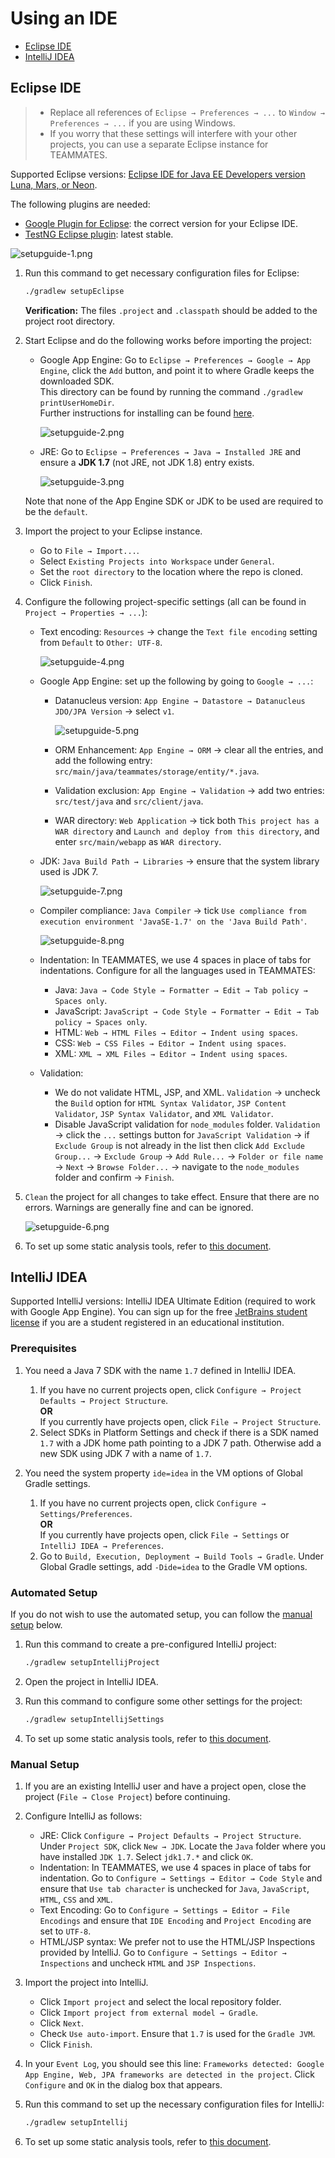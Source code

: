 # Using an IDE

- [Eclipse IDE](#eclipse-ide)
- [IntelliJ IDEA](#intellij-idea)

## Eclipse IDE

> - Replace all references of `Eclipse → Preferences → ...` to `Window → Preferences → ...` if you are using Windows.
> - If you worry that these settings will interfere with your other projects, you can use a separate Eclipse instance for TEAMMATES.

Supported Eclipse versions: [Eclipse IDE for Java EE Developers version Luna, Mars, or Neon](http://www.eclipse.org/downloads/).

The following plugins are needed:
* [Google Plugin for Eclipse](https://developers.google.com/eclipse/docs/download): the correct version for your Eclipse IDE.
* [TestNG Eclipse plugin](http://testng.org/doc/download.html): latest stable.

![setupguide-1.png](images/setupguide-1.png)

1. Run this command to get necessary configuration files for Eclipse:

   ```sh
   ./gradlew setupEclipse
   ```

   **Verification:** The files `.project` and `.classpath` should be added to the project root directory.

1. Start Eclipse and do the following works before importing the project:
   * Google App Engine: Go to `Eclipse → Preferences → Google → App Engine`, click the `Add` button, and point it to where Gradle keeps the downloaded SDK.<br>
     This directory can be found by running the command `./gradlew printUserHomeDir`.<br>
     Further instructions for installing can be found [here](https://developers.google.com/eclipse/docs/using_sdks).

     ![setupguide-2.png](images/setupguide-2.png)

   * JRE: Go to `Eclipse → Preferences → Java → Installed JRE` and ensure a **JDK 1.7** (not JRE, not JDK 1.8) entry exists.

     ![setupguide-3.png](images/setupguide-3.png)

   Note that none of the App Engine SDK or JDK to be used are required to be the `default`.

1. Import the project to your Eclipse instance.
   * Go to `File → Import...`.
   * Select `Existing Projects into Workspace` under `General`.
   * Set the `root directory` to the location where the repo is cloned.
   * Click `Finish`.

1. Configure the following project-specific settings (all can be found in `Project → Properties → ...`):
   * Text encoding: `Resources` → change the `Text file encoding` setting from `Default` to `Other: UTF-8`.

     ![setupguide-4.png](images/setupguide-4.png)

   * Google App Engine: set up the following by going to `Google → ...`:
     * Datanucleus version: `App Engine → Datastore → Datanucleus JDO/JPA Version` → select `v1`.

       ![setupguide-5.png](images/setupguide-5.png)

     * ORM Enhancement: `App Engine → ORM` → clear all the entries, and add the following entry: `src/main/java/teammates/storage/entity/*.java`.
     * Validation exclusion: `App Engine → Validation` → add two entries: `src/test/java` and `src/client/java`.
     * WAR directory: `Web Application` → tick both `This project has a WAR directory` and `Launch and deploy from this directory`, and enter `src/main/webapp` as `WAR directory`.
   * JDK: `Java Build Path → Libraries` → ensure that the system library used is JDK 7.

       ![setupguide-7.png](images/setupguide-7.png)

   * Compiler compliance: `Java Compiler` → tick `Use compliance from execution environment 'JavaSE-1.7' on the 'Java Build Path'`.

       ![setupguide-8.png](images/setupguide-8.png)

   * Indentation: In TEAMMATES, we use 4 spaces in place of tabs for indentations.
     Configure for all the languages used in TEAMMATES:
     * Java: `Java → Code Style → Formatter → Edit → Tab policy → Spaces only`.
     * JavaScript: `JavaScript → Code Style → Formatter → Edit → Tab policy → Spaces only`.
     * HTML: `Web → HTML Files → Editor → Indent using spaces`.
     * CSS: `Web → CSS Files → Editor → Indent using spaces`.
     * XML: `XML → XML Files → Editor → Indent using spaces`.
   * Validation:
     * We do not validate HTML, JSP, and XML. `Validation` → uncheck the `Build` option for `HTML Syntax Validator`, `JSP Content Validator`, `JSP Syntax Validator`, and `XML Validator`.
     * Disable JavaScript validation for `node_modules` folder. `Validation` → click the `...` settings button for `JavaScript Validation` → if `Exclude Group` is not already in the list then click `Add Exclude Group...` → `Exclude Group` → `Add Rule...` → `Folder or file name` → `Next` → `Browse Folder...` → navigate to the `node_modules` folder and confirm → `Finish`.

1. `Clean` the project for all changes to take effect. Ensure that there are no errors. Warnings are generally fine and can be ignored.

   ![setupguide-6.png](images/setupguide-6.png)

1. To set up some static analysis tools, refer to [this document](staticAnalysis.md).

## IntelliJ IDEA

Supported IntelliJ versions: IntelliJ IDEA Ultimate Edition (required to work with Google App Engine).
You can sign up for the free [JetBrains student license](https://www.jetbrains.com/student/) if you are a student registered in an educational institution.

### Prerequisites
1. You need a Java 7 SDK with the name `1.7` defined in IntelliJ IDEA.

    1. If you have no current projects open, click `Configure → Project Defaults → Project Structure`.  
       **OR**  
       If you currently have projects open, click `File → Project Structure`.
    1. Select SDKs in Platform Settings and check if there is a SDK named `1.7` with a JDK home path pointing to a
       JDK 7 path. Otherwise add a new SDK using JDK 7 with a name of `1.7`.

1. You need the system property `ide=idea` in the VM options of Global Gradle settings.

    1. If you have no current projects open, click `Configure → Settings/Preferences`.  
       **OR**  
       If you currently have projects open, click `File → Settings` or `IntelliJ IDEA → Preferences`.
    1. Go to `Build, Execution, Deployment → Build Tools → Gradle`. Under Global Gradle settings,
       add `-Dide=idea` to the Gradle VM options.

### Automated Setup

If you do not wish to use the automated setup, you can follow the [manual setup](#manual-setup) below.

1. Run this command to create a pre-configured IntelliJ project:
   ```sh
   ./gradlew setupIntellijProject
   ``` 

1. Open the project in IntelliJ IDEA.

1. Run this command to configure some other settings for the project:
   ```sh
   ./gradlew setupIntellijSettings
   ```

1. To set up some static analysis tools, refer to [this document](staticAnalysis.md).

### Manual Setup

1. If you are an existing IntelliJ user and have a project open, close the project (`File → Close Project`) before continuing.

1. Configure IntelliJ as follows:
   * JRE: Click `Configure → Project Defaults → Project Structure`. Under `Project SDK`, click `New → JDK`. Locate the `Java` folder where you have installed `JDK 1.7`. Select `jdk1.7.*` and click `OK`.
   * Indentation: In TEAMMATES, we use 4 spaces in place of tabs for indentation. Go to `Configure → Settings → Editor → Code Style` and ensure that `Use tab character` is unchecked for `Java`, `JavaScript`, `HTML`, `CSS` and `XML`.
   * Text Encoding: Go to `Configure → Settings → Editor → File Encodings` and ensure that `IDE Encoding` and `Project Encoding` are set to `UTF-8`.
   * HTML/JSP syntax: We prefer not to use the HTML/JSP Inspections provided by IntelliJ. Go to `Configure → Settings → Editor → Inspections` and uncheck `HTML` and `JSP Inspections`.

1. Import the project into IntelliJ.
   * Click `Import project` and select the local repository folder.
   * Click `Import project from external model → Gradle`.
   * Click `Next`.
   * Check `Use auto-import`. Ensure that `1.7` is used for the `Gradle JVM`.
   * Click `Finish`.

1. In your `Event Log`, you should see this line: `Frameworks detected: Google App Engine, Web, JPA frameworks are detected in the project`. Click `Configure` and `OK` in the dialog box that appears.

1. Run this command to set up the necessary configuration files for IntelliJ:

   ```sh
   ./gradlew setupIntellij
   ```

1. To set up some static analysis tools, refer to [this document](staticAnalysis.md).
